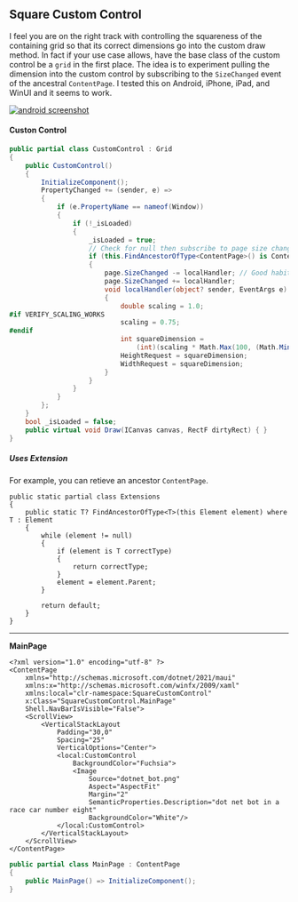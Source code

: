## Square Custom Control

I feel you are on the right track with controlling the squareness of the containing grid so that its correct dimensions go into the custom draw method. In fact if your use case allows, have the base class of the custom control be a `grid` in the first place. The idea is to experiment pulling the dimension into the custom control by subscribing to the `SizeChanged` event of the ancestral `ContentPage`. I tested this on Android, iPhone, iPad, and WinUI and it seems to work.

[![android screenshot][1]][1]

#### Custon Control
```csharp
public partial class CustomControl : Grid
{
	public CustomControl()
	{
		InitializeComponent();
        PropertyChanged += (sender, e) =>
        {
            if (e.PropertyName == nameof(Window))
            {
                if (!_isLoaded)
                {
                    _isLoaded = true;
                    // Check for null then subscribe to page size changes
                    if (this.FindAncestorOfType<ContentPage>() is ContentPage page)
                    {
                        page.SizeChanged -= localHandler; // Good habit...
                        page.SizeChanged += localHandler;
                        void localHandler(object? sender, EventArgs e)
                        {
                            double scaling = 1.0;
#if VERIFY_SCALING_WORKS
                            scaling = 0.75;
#endif
                            int squareDimension =
                                (int)(scaling * Math.Max(100, (Math.Min(page.Height, page.Width))));
                            HeightRequest = squareDimension;
                            WidthRequest = squareDimension;
                        }
                    }
                }
            }
        };
	}
    bool _isLoaded = false;
    public virtual void Draw(ICanvas canvas, RectF dirtyRect) { }
}
```
##### Uses Extension

For example, you can retieve an ancestor `ContentPage`.

```
public static partial class Extensions
{
    public static T? FindAncestorOfType<T>(this Element element) where T : Element
    {
        while (element != null)
        {
            if (element is T correctType)
            {
                return correctType;
            }
            element = element.Parent;
        }

        return default;
    }
}
```

___

**MainPage**

```xaml
<?xml version="1.0" encoding="utf-8" ?>
<ContentPage 
    xmlns="http://schemas.microsoft.com/dotnet/2021/maui"
    xmlns:x="http://schemas.microsoft.com/winfx/2009/xaml"
    xmlns:local="clr-namespace:SquareCustomControl"
    x:Class="SquareCustomControl.MainPage"
    Shell.NavBarIsVisible="False">
    <ScrollView>
        <VerticalStackLayout
            Padding="30,0"
            Spacing="25"
            VerticalOptions="Center">
            <local:CustomControl
                BackgroundColor="Fuchsia">
                <Image
                    Source="dotnet_bot.png"
                    Aspect="AspectFit"
                    Margin="2"
                    SemanticProperties.Description="dot net bot in a race car number eight" 
                    BackgroundColor="White"/>
            </local:CustomControl>
        </VerticalStackLayout>
    </ScrollView>
</ContentPage>
```

```csharp
public partial class MainPage : ContentPage
{
    public MainPage() => InitializeComponent();
}
```



  [1]: https://i.stack.imgur.com/8NWxp.png